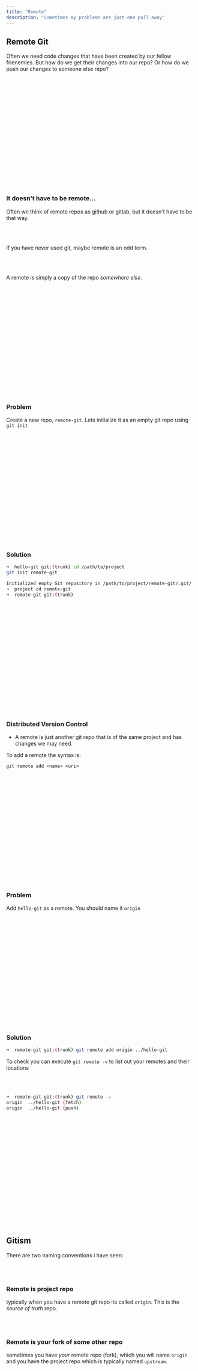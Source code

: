 ```yaml
---
title: "Remote"
description: "Sometimes my problems are just one pull away"
---
```


## Remote Git
Often we need code changes that have been created by our fellow frienemies.
But how do we get their changes into our repo?  Or how do we push our changes
to someone else repo?

<br>
<br>
<br>
<br>
<br>
<br>
<br>
<br>
<br>
<br>
<br>
<br>
<br>
<br>
<br>
<br>
<br>

### It doesn't have to be remote...
Often we think of remote repos as github or gitlab, but it doesn't have to be
that way.

<br>
<br>

If you have never used git, maybe remote is an odd term.

<br>
<br>

A remote is simply a copy of the repo _somewhere else_.

<br>
<br>
<br>
<br>
<br>
<br>
<br>
<br>
<br>
<br>
<br>
<br>
<br>
<br>
<br>
<br>
<br>

### Problem
Create a new repo, `remote-git`.  Lets initialize it as an empty git repo using
`git init`

<br>
<br>
<br>
<br>
<br>
<br>
<br>
<br>
<br>
<br>
<br>
<br>
<br>
<br>
<br>
<br>
<br>

### Solution

```bash
➜  hello-git git:(trunk) cd /path/to/project
git init remote-git

Initialized empty Git repository in /path/to/project/remote-git/.git/
➜  project cd remote-git
➜  remote-git git:(trunk)
```

<br>
<br>
<br>
<br>
<br>
<br>
<br>
<br>
<br>
<br>
<br>
<br>
<br>
<br>
<br>
<br>
<br>

### Distributed Version Control
* A remote is just another git repo that is of the same project and has changes
  we may need.

To add a remote the syntax is:

```
git remote add <name> <uri>
```

<br>
<br>
<br>
<br>
<br>
<br>
<br>
<br>
<br>
<br>
<br>
<br>
<br>
<br>
<br>
<br>
<br>

### Problem
Add `hello-git` as a remote.  You should name it `origin`

<br>
<br>
<br>
<br>
<br>
<br>
<br>
<br>
<br>
<br>
<br>
<br>
<br>
<br>
<br>
<br>
<br>

### Solution

```bash
➜  remote-git git:(trunk) git remote add origin ../hello-git
```

To check you can execute `git remote -v` to list out your remotes and their
locations

<br>
<br>

```bash
➜  remote-git git:(trunk) git remote -v
origin  ../hello-git (fetch)
origin  ../hello-git (push)
```


<br>
<br>
<br>
<br>
<br>
<br>
<br>
<br>
<br>
<br>
<br>
<br>
<br>
<br>
<br>
<br>
<br>

## Gitism
There are two naming conventions i have seen:

<br>
<br>

### Remote is project repo
typically when you have a remote git repo its called `origin`.  This is the
_source of truth_ repo.

<br>
<br>

### Remote is your fork of some other repo
sometimes you have _your_ remote repo (fork), which you will name `origin` and
you have the project repo which is typically named `upstream`.

<br>
<br>
<br>
<br>
<br>
<br>
<br>
<br>
<br>
<br>
<br>
<br>
<br>
<br>
<br>
<br>
<br>

### NOTICE:
Earlier we set our git default branch name to `trunk` notice that it remained
even on this new project.

Now we need to `merge` in the changes from `hello-git` into _our_ new repo
`remote-git`.

<br>
<br>
<br>
<br>
<br>
<br>
<br>
<br>
<br>
<br>
<br>
<br>
<br>
<br>
<br>
<br>
<br>

## Fetch
we can fetch all the git state from our remote repository by executing `git
fetch`.  This wont update the current branches checked out, just where the
`origin/*` has them set to.

<br>
<br>
<br>
<br>
<br>
<br>
<br>
<br>
<br>
<br>
<br>
<br>
<br>
<br>
<br>
<br>
<br>

### Problem
Try fetching all the branches from `hello-git` by using `git fetch`

<br>
<br>
<br>
<br>
<br>
<br>
<br>
<br>
<br>
<br>
<br>
<br>
<br>
<br>
<br>
<br>
<br>

### Solution
```bash
➜  remote-git git:(trunk) git fetch
remote: Enumerating objects: 28, done.
remote: Counting objects: 100% (28/28), done.
remote: Compressing objects: 100% (18/18), done.
remote: Total 28 (delta 5), reused 0 (delta 0), pack-reused 0
Unpacking objects: 100% (28/28), 2.15 KiB | 2.15 MiB/s, done.
From ../hello-git
 * [new branch]      bar              -> origin/bar
 * [new branch]      foo              -> origin/foo
 * [new branch]      foo-rebase-trunk -> origin/foo-rebase-trunk
 * [new branch]      trunk            -> origin/trunk
 * [new branch]      trunk-merge-foo  -> origin/trunk-merge-foo
```

Now those branches should look familiar considering we just got done making
them!

<br>
<br>
<br>
<br>
<br>
<br>
<br>
<br>
<br>
<br>
<br>
<br>
<br>
<br>
<br>
<br>
<br>

### Problem
Using `git log` can you verify that the remote's trunk has been correctly
merged into our git state but the current trunk we have checked out is not up
to date?

<br>
<br>
<br>
<br>
<br>
<br>
<br>
<br>
<br>
<br>
<br>
<br>
<br>
<br>
<br>
<br>
<br>


### Solution
First we can see our trunk has no commits
```bash
➜  remote-git git:(trunk) git log
fatal: your current branch 'trunk' does not have any commits yet
```

`trunk` remains in its current state
`origin/trunk` has been updated

We verify we have the remote commits in our git state

```bash
➜  remote-git git:(trunk) git log origin/trunk
b23e632 (origin/trunk, origin/bar) Y
2f43452 X
a665b08 E
79c5076 D
cb75afe A
```

Notice the branch names pointing to commit `b23e632` are `origin/trunk` and
`origin/bar`.

<br>
<br>

### Note
IMPORTANT: Branch names can contain the remote they come from.

<br>
<br>
<br>
<br>
<br>
<br>
<br>
<br>
<br>
<br>
<br>
<br>
<br>
<br>
<br>
<br>
<br>

### NOTICE
if we wish to see what `branch`es came down with `git fetch` we can execute
`git branch -a` (git branch all) to see all branches that currently exist.

<br>
<br>

Anytime you see a branch that is `<remote>/<name>` it means that it is the last
known state of the `<remote>` repo's `<name>` (branch).  Practically what this
means is that at any moment you are likely out of sync with your remote.  That
is ok.  That is the wonders of git.

<br>
<br>

You don't have to update, you can use yours until you are ready to fetch in changes.

<br>
<br>

Now convenience is a real thing.  I try to update regularly.  The large the out
of sync is, the likelihood of conflict goes north

<br>
<br>
<br>
<br>
<br>
<br>
<br>
<br>
<br>
<br>
<br>
<br>
<br>
<br>
<br>
<br>
<br>

### Problem
Lets update our `trunk` with `origin/trunk`.  Then lets use `git log` to
validate those commits have been merged

<br>
<br>
<br>
<br>
<br>
<br>
<br>
<br>
<br>
<br>
<br>
<br>
<br>
<br>
<br>
<br>
<br>

### Solution
```bash
➜  remote-git git:(trunk) git merge origin/trunk
➜  remote-git git:(trunk)
```

Well... that wasn't very climatic was it?  Lets see what we got!

```bash
➜  remote-git git:(trunk) git log --oneline
b23e632 (HEAD -> trunk, origin/trunk, origin/bar) Y
2f43452 X
a665b08 E
79c5076 D
cb75afe A
```

You will now see that our local `trunk` matches our `origin/trunk`

<br>
<br>
<br>
<br>
<br>
<br>
<br>
<br>
<br>
<br>
<br>
<br>
<br>
<br>
<br>
<br>
<br>

## Git pull
Fetching is always a good idea.  It keeps your local repo's remotes up to date,
but it doesn't alter your state.

<br>
<br>

The thing is that a lot of the time you just want the changes merged for you
into your branch.  This can be done with one convenient command, `git pull`

<br>
<br>

```bash
git pull <remote> <branch>
```

<br>
<br>
<br>
<br>
<br>
<br>
<br>
<br>
<br>
<br>
<br>
<br>
<br>
<br>
<br>
<br>
<br>

### Problem
1. Add a line at the end of `README.md` in `hello-git` and commit it with message
   `A remote change`.
1. Execute `git pull` in `remote-git`
1. Think about the error.  Why does it exist?

<br>
<br>
<br>
<br>
<br>
<br>
<br>
<br>
<br>
<br>
<br>
<br>
<br>
<br>
<br>
<br>
<br>


### Solution
```bash
➜  remote-git git:(trunk) cd ../hello-git
➜  hello-git git:(trunk) echo "remote-change" >> README.md
➜  hello-git git:(trunk) ✗ git add README.md
➜  hello-git git:(trunk) ✗ git commit -m "A remote change"
[trunk 42afc8d] A remote change
 1 file changed, 1 insertion(+)
```

<br>
<br>

Now lets swap back to `remote-git` and pull in the changes instead of `fetch` /
`merge`

<br>
<br>

```bash
➜  remote-git git:(trunk) git pull
remote: Enumerating objects: 5, done.
remote: Counting objects: 100% (5/5), done.
remote: Compressing objects: 100% (2/2), done.
remote: Total 3 (delta 0), reused 0 (delta 0), pack-reused 0
Unpacking objects: 100% (3/3), 271 bytes | 271.00 KiB/s, done.
From ../hello-git
   b23e632..42afc8d  trunk      -> origin/trunk
There is no tracking information for the current branch.
Please specify which branch you want to merge with.
See git-pull(1) for details.

    git pull <remote> <branch>

If you wish to set tracking information for this branch you can do so with:

    git branch --set-upstream-to=origin/<branch> trunk
```

<br>
<br>

You will notice we failed.  Why?  The reason is that we did not setup our
`trunk` branch to track the `origin/trunk` branch.  Git will not automatically
track state in a "remote" because that may not be what you want to do.
Therefore if you `git pull` it wont know where to pull from since nothing has
been specified.  This becomes even more obvious once you have more than one
remote.

<br>
<br>

Its often convenient to setup tracking because we can use `push` and `pull`
without specifying the target branch.  Git assumes that just because two
branches have the same name doesn't mean they are the same.  So you need to
tell git to track branches manually _on preexisting branches_.

<br>
<br>
<br>
<br>
<br>
<br>
<br>
<br>
<br>
<br>
<br>
<br>
<br>
<br>
<br>
<br>
<br>

### Problem
Read the error again and figure out how to "track" the remote branch.  Once you
execute the command then `git pull` to the origin.  Use the tracking command
that does not involve `git pull`

<br>
<br>
<br>
<br>
<br>
<br>
<br>
<br>
<br>
<br>
<br>
<br>
<br>
<br>
<br>
<br>
<br>

### Solution

```bash
➜  remote-git git:(trunk) git branch --set-upstream-to=origin/trunk trunk

Branch 'trunk' set up to track remote branch 'trunk' from 'origin'.
➜  remote-git git:(trunk) git pull # Now git pull is successful!
Updating b23e632..42afc8d
Fast-forward
 README.md | 1 +
 1 file changed, 1 insertion(+)
```

Since the changes were `fetch`ed with our previous `pull` we didn't have to
re-fetch, but instead we simply merged with a "fast forward" merge strategy.

<br>
<br>

Remember all of our merge and rebase talk?  Well now it really applies here.
We were able to fast forward merge because we made no changes to trunk.

<br>
<br>
<br>
<br>
<br>
<br>
<br>
<br>
<br>
<br>
<br>
<br>
<br>
<br>
<br>
<br>
<br>

### Think about Github
Hopefully this gives you some insight into what is actually happening with
github/gitlab/stash.  Its just another repo that everyone has agreed to commit
to

<br>
<br>
<br>
<br>
<br>
<br>
<br>
<br>
<br>
<br>
<br>
<br>
<br>
<br>
<br>
<br>
<br>

### What about rebase?
Typically whenever I pull in changes from the remote authority repo I will
`rebase` the changes.  I do not like adding in a bunch of merge commits.  This
is a personal preference, but I think its a superiour one :)

<br>
<br>

- A long lived branch with a bunch of merge commits is much more difficult to revert.
- If every change is a single commit, then the ability to revert is very trivial.
- I prefer to test my changes against the current state of master not against the current state i have fetched

<br>
<br>
<br>
<br>
<br>
<br>
<br>
<br>
<br>
<br>
<br>
<br>
<br>
<br>
<br>
<br>
<br>

### There is a config for it
There are two strategies for `rebase`ing changes.

1. add --rebase flag to a pull.  `git pull --rebase`
1. edit your config to make this behavior the default behavior. (good thing we
   know about how the config works)

```bash
➜  remote-git git:(trunk) git config --add --global pull.rebase true
```

Now we rebase remote code every time.  You don't have to set this if you don't
like the idea of rebasing from authority

<br>
<br>
<br>
<br>
<br>
<br>
<br>
<br>
<br>
<br>
<br>
<br>
<br>
<br>
<br>
<br>
<br>

## Git !pull
The opposite of pull?

<br>
<br>

Yes, `git push`

<br>
<br>

If you wish take your changes and move the remote repo, you can do this by
using `git push`.  Much like pull, if you are not "tracking" then you cannot
simply `git push` but instead you will have to specify the remote and branch
name.

<br>
<br>

Lets make some changes to `bar` and push them to `hello-git`

<br>
<br>

#### Fun Facts
* `git push <remote> <local_name>:<remote_name>` allows you to push and have it received with a different name
* `git push <remote> :<remote_name>` will delete a branch on the remote

<br>
<br>
<br>
<br>
<br>
<br>
<br>
<br>
<br>
<br>
<br>
<br>
<br>
<br>
<br>
<br>
<br>

### Problem
Create a single commit, "CHANGE FROM REMOTE", as a one line change to the end
of README.md to branch `bar`.  Then push the changes back to `hello-git`

<br>
<br>

validate the change made it to `hello-git`'s `bar` branch

<br>
<br>
<br>
<br>
<br>
<br>
<br>
<br>
<br>
<br>
<br>
<br>
<br>
<br>
<br>
<br>
<br>

### Solution

```bash
➜  remote-git git:(trunk) git checkout bar
Branch 'bar' set up to track remote branch 'bar' from 'origin'.
Switched to a new branch 'bar'
➜  remote-git git:(bar) echo "Change from remote" >> README.md
➜  remote-git git:(bar) ✗ git add README.md
➜  remote-git git:(bar) ✗ git commit -m 'CHANGE FROM REMOTE'
[bar aab17e0] CHANGE FROM REMOTE
 1 file changed, 1 insertion(+)
```

### NOTICE
When we checked out `bar` we automatically started tracking.  We didn't have to
_create_ the branch.  This is because locally we do not have a `bar` branch,
but `origin` does.  Also `origin` is our _ONLY_ remote. Therefore it makes
sense to create a local branch and track the remote it came from.

<br>
<br>

Now lets push our change

<br>
<br>

```bash
➜  remote-git git:(bar) git push
Enumerating objects: 5, done.
Counting objects: 100% (5/5), done.
Delta compression using up to 12 threads
Compressing objects: 100% (2/2), done.
Writing objects: 100% (3/3), 306 bytes | 306.00 KiB/s, done.
Total 3 (delta 0), reused 0 (delta 0), pack-reused 0
To ../hello-git
   b23e632..aab17e0  bar -> bar
```

<br>
<br>

And lets see if we see this on `hello-git`

<br>
<br>

```bash
➜  remote-git git:(bar) cd ../hello-git
➜  hello-git git:(trunk) git log bar
aab17e0 (bar) CHANGE FROM REMOTE
b23e632 Y
2f43452 X
a665b08 E
79c5076 D
cb75afe A
```

<br>
<br>

Well look at that!  We are sharing changes now!

<br>
<br>

The astute observer will notice that `bar`'s branch on hello-git was moved
forward... why?

<br>
<br>
<br>
<br>
<br>
<br>
<br>
<br>
<br>
<br>
<br>
<br>
<br>
<br>
<br>
<br>
<br>

